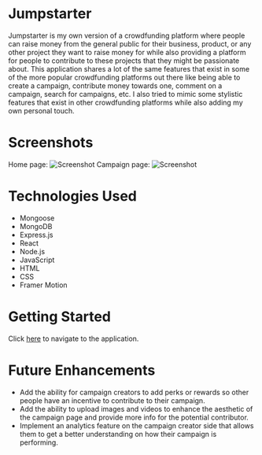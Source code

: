 # Jumpstarter

Jumpstarter is my own version of a crowdfunding platform where people can raise money from the general public for their business, product, or any other project they want to raise money for while also providing a platform for people to contribute to these projects that they might be passionate about. This application shares a lot of the same features that exist in some of the more popular crowdfunding platforms out there like being able to create a campaign, contribute money towards one, comment on a campaign, search for campaigns, etc. I also tried to mimic some stylistic features that exist in other crowdfunding platforms while also adding my own personal touch.

# Screenshots
Home page:
![Screenshot](https://i.imgur.com/nSidLtD.png)
Campaign page:
![Screenshot](https://i.imgur.com/pmmZ0Ph.png)

# Technologies Used
- Mongoose
- MongoDB
- Express.js
- React
- Node.js
- JavaScript
- HTML
- CSS
- Framer Motion

# Getting Started
Click [here]() to navigate to the application.

# Future Enhancements
- Add the ability for campaign creators to add perks or rewards so other people have an incentive to contribute to their campaign.
- Add the ability to upload images and videos to enhance the aesthetic of the campaign page and provide more info for the potential contributor.
- Implement an analytics feature on the campaign creator side that allows them to get a better understanding on how their campaign is performing.